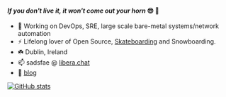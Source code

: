 #### _If you don't live it, it won't come out your horn_ 😎 🎷

- 🔭 Working on DevOps, SRE, large scale bare-metal systems/network automation
- ⚡ Lifelong lover of Open Source, [Skateboarding](https://youtu.be/YIZZgR1ZMPI?t=13) and Snowboarding.
- ☘️ Dublin, Ireland
- 📫 sadsfae @ [libera.chat](https://web.libera.chat/)
- 👋 [blog](https://hobo.house)

[![GitHub stats](https://github-readme-stats.vercel.app/api?username=sadsfae&show_icons=true&theme=dark&custom_title=Github)](https://github.com/anuraghazra/github-readme-stats)

